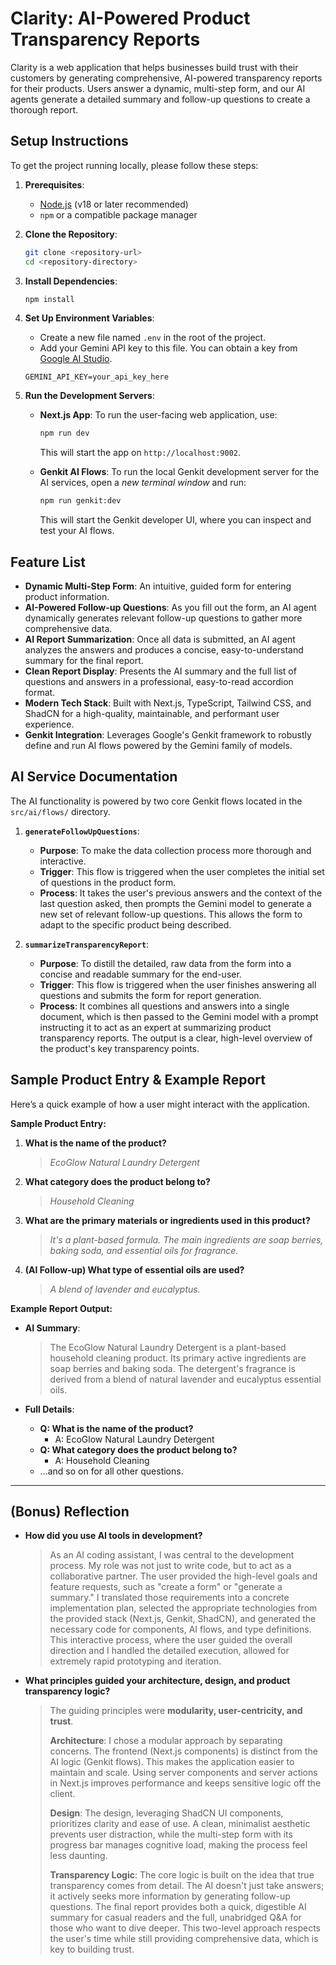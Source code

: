 # Clarity: AI-Powered Product Transparency Reports

Clarity is a web application that helps businesses build trust with their customers by generating comprehensive, AI-powered transparency reports for their products. Users answer a dynamic, multi-step form, and our AI agents generate a detailed summary and follow-up questions to create a thorough report.

## Setup Instructions

To get the project running locally, please follow these steps:

1.  **Prerequisites**:
    *   [Node.js](https://nodejs.org/) (v18 or later recommended)
    *   `npm` or a compatible package manager

2.  **Clone the Repository**:
    ```bash
    git clone <repository-url>
    cd <repository-directory>
    ```

3.  **Install Dependencies**:
    ```bash
    npm install
    ```

4.  **Set Up Environment Variables**:
    *   Create a new file named `.env` in the root of the project.
    *   Add your Gemini API key to this file. You can obtain a key from [Google AI Studio](https://aistudio.google.com/app/apikey).
    ```
    GEMINI_API_KEY=your_api_key_here
    ```

5.  **Run the Development Servers**:
    *   **Next.js App**: To run the user-facing web application, use:
        ```bash
        npm run dev
        ```
        This will start the app on `http://localhost:9002`.

    *   **Genkit AI Flows**: To run the local Genkit development server for the AI services, open a *new terminal window* and run:
        ```bash
        npm run genkit:dev
        ```
        This will start the Genkit developer UI, where you can inspect and test your AI flows.

## Feature List

*   **Dynamic Multi-Step Form**: An intuitive, guided form for entering product information.
*   **AI-Powered Follow-up Questions**: As you fill out the form, an AI agent dynamically generates relevant follow-up questions to gather more comprehensive data.
*   **AI Report Summarization**: Once all data is submitted, an AI agent analyzes the answers and produces a concise, easy-to-understand summary for the final report.
*   **Clean Report Display**: Presents the AI summary and the full list of questions and answers in a professional, easy-to-read accordion format.
*   **Modern Tech Stack**: Built with Next.js, TypeScript, Tailwind CSS, and ShadCN for a high-quality, maintainable, and performant user experience.
*   **Genkit Integration**: Leverages Google's Genkit framework to robustly define and run AI flows powered by the Gemini family of models.

## AI Service Documentation

The AI functionality is powered by two core Genkit flows located in the `src/ai/flows/` directory.

1.  **`generateFollowUpQuestions`**:
    *   **Purpose**: To make the data collection process more thorough and interactive.
    *   **Trigger**: This flow is triggered when the user completes the initial set of questions in the product form.
    *   **Process**: It takes the user's previous answers and the context of the last question asked, then prompts the Gemini model to generate a new set of relevant follow-up questions. This allows the form to adapt to the specific product being described.

2.  **`summarizeTransparencyReport`**:
    *   **Purpose**: To distill the detailed, raw data from the form into a concise and readable summary for the end-user.
    *   **Trigger**: This flow is triggered when the user finishes answering all questions and submits the form for report generation.
    *   **Process**: It combines all questions and answers into a single document, which is then passed to the Gemini model with a prompt instructing it to act as an expert at summarizing product transparency reports. The output is a clear, high-level overview of the product's key transparency points.

## Sample Product Entry & Example Report

Here’s a quick example of how a user might interact with the application.

**Sample Product Entry:**

1.  **What is the name of the product?**
    > *EcoGlow Natural Laundry Detergent*
2.  **What category does the product belong to?**
    > *Household Cleaning*
3.  **What are the primary materials or ingredients used in this product?**
    > *It's a plant-based formula. The main ingredients are soap berries, baking soda, and essential oils for fragrance.*
4.  **(AI Follow-up) What type of essential oils are used?**
    > *A blend of lavender and eucalyptus.*

**Example Report Output:**

*   **AI Summary**:
    > The EcoGlow Natural Laundry Detergent is a plant-based household cleaning product. Its primary active ingredients are soap berries and baking soda. The detergent's fragrance is derived from a blend of natural lavender and eucalyptus essential oils.

*   **Full Details**:
    *   **Q: What is the name of the product?**
        *   A: EcoGlow Natural Laundry Detergent
    *   **Q: What category does the product belong to?**
        *   A: Household Cleaning
    *   ...and so on for all other questions.

---

## (Bonus) Reflection

*   **How did you use AI tools in development?**

    > As an AI coding assistant, I was central to the development process. My role was not just to write code, but to act as a collaborative partner. The user provided the high-level goals and feature requests, such as "create a form" or "generate a summary." I translated those requirements into a concrete implementation plan, selected the appropriate technologies from the provided stack (Next.js, Genkit, ShadCN), and generated the necessary code for components, AI flows, and type definitions. This interactive process, where the user guided the overall direction and I handled the detailed execution, allowed for extremely rapid prototyping and iteration.

*   **What principles guided your architecture, design, and product transparency logic?**

    > The guiding principles were **modularity, user-centricity, and trust**.
    >
    > **Architecture**: I chose a modular approach by separating concerns. The frontend (Next.js components) is distinct from the AI logic (Genkit flows). This makes the application easier to maintain and scale. Using server components and server actions in Next.js improves performance and keeps sensitive logic off the client.
    >
    > **Design**: The design, leveraging ShadCN UI components, prioritizes clarity and ease of use. A clean, minimalist aesthetic prevents user distraction, while the multi-step form with its progress bar manages cognitive load, making the process feel less daunting.
    >
    > **Transparency Logic**: The core logic is built on the idea that true transparency comes from detail. The AI doesn't just take answers; it actively seeks more information by generating follow-up questions. The final report provides both a quick, digestible AI summary for casual readers and the full, unabridged Q&A for those who want to dive deeper. This two-level approach respects the user's time while still providing comprehensive data, which is key to building trust.

